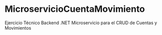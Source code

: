 # MicroservicioCuentaMovimiento
Ejercicio Técnico Backend .NET Microservicio para el CRUD de Cuentas y Movimientos
